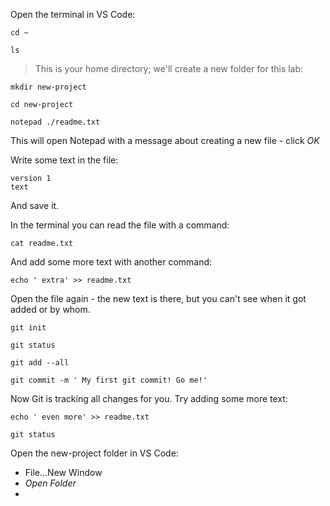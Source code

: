 
Open the terminal in VS Code:

```
cd ~

ls
```

> This is your home directory; we'll create a new folder for this lab:

```
mkdir new-project

cd new-project

notepad ./readme.txt
```

This will open Notepad with a message about creating a new file - click _OK_

Write some text in the file:

```
version 1
text
```

And save it.

In the terminal you can read the file with a command:

```
cat readme.txt
```

And add some more text with another command:

```
echo ' extra' >> readme.txt
```

Open the file again - the new text is there, but you can't see when it got added or by whom.


```
git init

git status
```

```
git add --all

git commit -m ' My first git commit! Go me!'
```

Now Git is tracking all changes for you. Try adding some more text:


```
echo ' even more' >> readme.txt
```

```
git status
```

Open the new-project folder in VS Code:

- File...New Window
- _Open Folder_
- 


